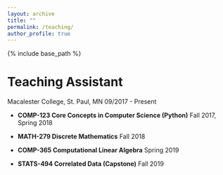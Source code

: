 ```yaml
---
layout: archive
title: ""
permalink: /teaching/
author_profile: true
---
```


{% include base_path %}

Teaching Assistant
====
Macalester College, St. Paul, MN	     09/2017 - Present

* **COMP-123 Core Concepts in Computer Science (Python)**
  Fall 2017, Spring 2018

* **MATH-279	Discrete Mathematics**
  Fall 2018

* **COMP-365	Computational Linear Algebra**
  Spring 2019

* **STATS-494	Correlated Data (Capstone)**
  Fall 2019  
